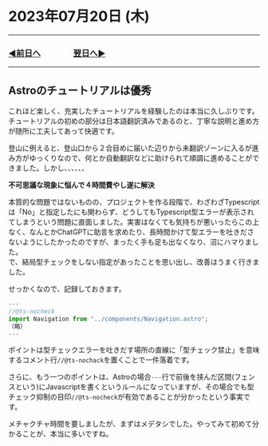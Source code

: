 # 2023年07月20日 (木)

---

### [◀️前日へ](https://github.com/yuasys/chatty-journal/blob/main/2023/07/2023-07-19.md)&emsp;&emsp;&emsp;&emsp;[翌日へ▶️](https://github.com/yuasys/chatty-journal/blob/main/2023/07/2023-07-21.md)

---

## Astroのチュートリアルは優秀

これほど楽しく、充実したチュートリアルを経験したのは本当に久しぶりです。  
チュートリアルの初めの部分は日本語翻訳済みであるのと、丁寧な説明と進め方が随所に工夫してあって快適です。  

登山に例えると、登山口から２合目めに届いた辺りから未翻訳ゾーンに入るが進み方がゆっくりなので、何とか自動翻訳などに助けられて順調に進めることができました。しかし、、、、、、  

<b>不可思議な現象に悩んで４時間費やし遂に解決</b>

本質的な問題ではないものの、プロジェクトを作る段階で、わざわざTypescriptは「No」と指定したにも関わらず、どうしてもTypescript型エラーが表示されてしまうという問題に直面しました。実害はなくても気持ちが悪いったらこの上なく、なんとかChatGPTに助言を求めたり、長時間かけて型エラーを吐きださないようにしたかったのですが、まったく手も足も出なくなり、沼にハマりました。  
で、結局型チェックをしない指定があったことを思い出し、改善はうまく行きました。  

せっかくなので、記録しておきます。

```javascript
---
//@ts-nocheck
import Navigation from "../components/Navigation.astro";
（略）
---
```

ポイントは型チェックエラーを吐きだす場所の直線に「型チェック禁止」を意味するコメント行`//@ts-nochack`を置くことで一件落着です。

さらに、もう一つのポイントは、Astroの場合`---`行で前後を挟んだ区間(フェンスという)にJavascriptを書くというルールになっていますが、その場合でも型チェック抑制の目印`//@ts-nocheck`が有効であることが分かったという事実です。  

メチャクチャ時間を要しましたが、まずはメデタシでした。やってみて初めて分かることが、本当に多いですね。
